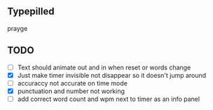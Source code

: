 ## Typepilled

prayge

## TODO
- [ ] Text should animate out and in when reset or words change
- [x] Just make timer invisible not disappear so it doesn't jump around
- [ ] accuraccy not accurate on time mode
- [x] punctuation and number not working
- [ ] add correct word count and wpm next to timer as an info panel